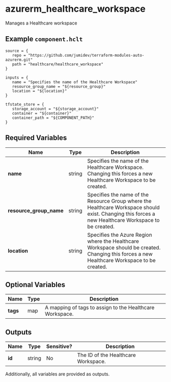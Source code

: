 # azurerm_healthcare_workspace

Manages a Healthcare workspace

## Example `component.hclt`

```hcl
source = {
   repo = "https://github.com/jumidev/terraform-modules-auto-azurerm.git"   
   path = "healthcare/healthcare_workspace"   
}

inputs = {
   name = "Specifies the name of the Healthcare Workspace"   
   resource_group_name = "${resource_group}"   
   location = "${location}"   
}

tfstate_store = {
   storage_account = "${storage_account}"   
   container = "${container}"   
   container_path = "${COMPONENT_PATH}"   
}

```

## Required Variables

| Name | Type |  Description |
| ---- | --------- |  ----------- |
| **name** | string |  Specifies the name of the Healthcare Workspace. Changing this forces a new Healthcare Workspace to be created. | 
| **resource_group_name** | string |  Specifies the name of the Resource Group where the Healthcare Workspace should exist. Changing this forces a new Healthcare Workspace to be created. | 
| **location** | string |  Specifies the Azure Region where the Healthcare Workspace should be created. Changing this forces a new Healthcare Workspace to be created. | 

## Optional Variables

| Name | Type |  Description |
| ---- | --------- |  ----------- |
| **tags** | map |  A mapping of tags to assign to the Healthcare Workspace. | 



## Outputs

| Name | Type | Sensitive? | Description |
| ---- | ---- | --------- | --------- |
| **id** | string | No  | The ID of the Healthcare Workspace. | 

Additionally, all variables are provided as outputs.
